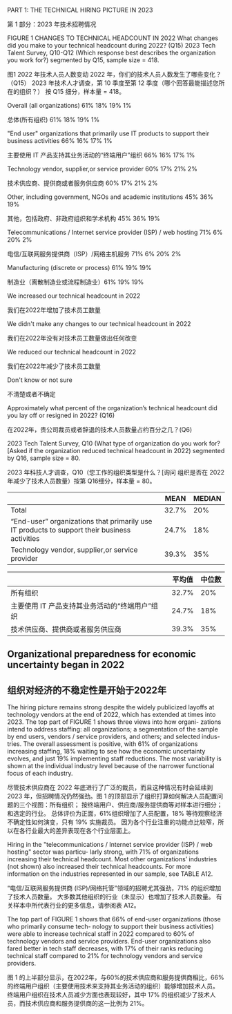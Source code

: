 PART 1: THE TECHNICAL HIRING PICTURE IN 2023

第 1 部分：2023 年技术招聘情况

FIGURE 1
CHANGES TO TECHNICAL HEADCOUNT IN 2022
What changes did you make to your technical headcount during 2022? (Q15)
2023 Tech Talent Survey, Q10-Q12 (Which response best describes the organization you work for?) 
segmented by Q15, sample size = 418.

图1
2022 年技术人员人数变动
2022 年，你们的技术人员人数发生了哪些变化？ （Q15）
2023 年技术人才调查，第 10 季度至第 12 季度（哪个回答最能描述您所在的组织？）
按 Q15 细分，样本量 = 418。
   


Overall (all organizations)    61%  18% 19% 1%

总体(所有组织)    61%  18% 19% 1%

"End user" organizations that
 primarily use IT products to 
 support their business activities  66% 16% 17% 1%

主要使用 IT 产品支持其业务活动的“终端用户”组织    66% 16% 17% 1%


Technology vendor, supplier,or service provider   60% 17% 21% 2%

技术供应商、提供商或者服务供应商   60% 17% 21% 2%

Other, including government,
NGOs and academic institutions  45% 36% 19% 

其他，包括政府、非政府组织和学术机构   45% 36% 19% 

Telecommunications /
Internet service provider (ISP) /
web hosting    71%  6% 20%  2%

电信/互联网服务提供商（ISP）/网络主机服务   71%  6% 20%  2%

Manufacturing
(discrete or process)  61% 19% 19%

制造业（离散制造业或流程制造业）61% 19% 19%


We increased our technical
headcount in 2022

我们在2022年增加了技术员工数量

We didn't make any changes to 
our technical headcount in 2022
 
 我们在2022年没有对技术员工数量做出任何改变


We reduced our technical 
headcount in 2022

我们在2022年减少了技术员工数量


Don't know 
or not sure

不清楚或者不确定



Approximately what percent of the organization’s technical 
headcount did you lay off or resigned in 2022? (Q16)

在2022年，贵公司裁员或者辞退的技术人员数量占约百分之几？(Q6)

2023 Tech Talent Survey, Q10 (What type of organization do you work for? [Asked if the 
organization reduced technical headcount in 2022) segmented by Q16, sample size = 80. 

2023 年科技人才调查，Q10（您工作的组织类型是什么？[询问
组织是否在 2022 年减少了技术人员数量）按第 Q16细分，样本量 = 80。


||MEAN|MEDIAN|
|---|---|---|
|Total|32.7%|20%|
|“End-user” organizations that primarily use IT products to support their business activities|24.7%|18%|
|Technology vendor, supplier,or service provider|39.3%|35%|

||平均值|中位数|
|---|---|---|
|所有组织|32.7%|20%|
|主要使用 IT 产品支持其业务活动的“终端用户”组织|24.7%|18%|
|技术供应商、提供商或者服务供应商 |39.3%|35%|




## Organizational preparedness for economic uncertainty began in 2022

## 组织对经济的不稳定性是开始于2022年

The hiring picture remains strong despite the widely 
publicized layoffs at technology vendors at the end of 
2022, which has extended at times into 2023. The top 
part of FIGURE 1 shows three views into how organi-
zations intend to address staffing: all organizations; 
a segmentation of the sample by end users, vendors 
/ service providers, and others; and selected indus-
tries. The overall assessment is positive, with 61% of 
organizations increasing staffing, 18% waiting to see 
how the economic uncertainty evolves, and just 19% 
implementing staff reductions. The most variability is 
shown at the individual industry level because of the 
narrower functional focus of each industry.


尽管技术供应商在 2022 年底进行了广泛的裁员，而且这种情况有时会延续到 2023 年，但招聘情况仍然强劲。图 1 的顶部显示了组织打算如何解决人员配置问题的三个视图：所有组织； 按终端用户、供应商/服务提供商等对样本进行细分； 和选定的行业。 总体评价为正面，61%组织增加了人员配置，18% 等待观察经济不确定性如何演变，只有 19% 实施裁员。 因为各个行业注重的功能点比较窄，所以在各行业最大的差异表现在各个行业层面上。


Hiring in the "telecommunications / Internet service 
provider (ISP) / web hosting" sector was particu-
larly strong, with 71% of organizations increasing 
their technical headcount. Most other organizations’ 
industries (not shown) also increased their technical 
headcounts. For more information on the industries 
represented in our sample, see TABLE A12.

“电信/互联网服务提供商 (ISP)/网络托管”领域的招聘尤其强劲，71% 的组织增加了技术人员数量。 大多数其他组织的行业（未显示）也增加了技术人员数量。 有关样本中所代表行业的更多信息，请参阅表 A12。


The top part of FIGURE 1 shows that 66% of end-user 
organizations (those who primarily consume tech-
nology to support their business activities) were 
able to increase technical staff in 2022 compared to 
60% of technology vendors and service providers. 
End-user organizations also fared better in tech staff 
decreases, with 17% of their ranks reducing technical 
staff compared to 21% for technology vendors and 
service providers.

图 1 的上半部分显示，在2022年，与60%的技术供应商和服务提供商相比，66% 的终端用户组织（主要使用技术来支持其业务活动的组织）能够增加技术人员。 终端用户组织在技术人员减少方面也表现较好，其中 17% 的组织减少了技术人员，而技术供应商和服务提供商的这一比例为 21%。
